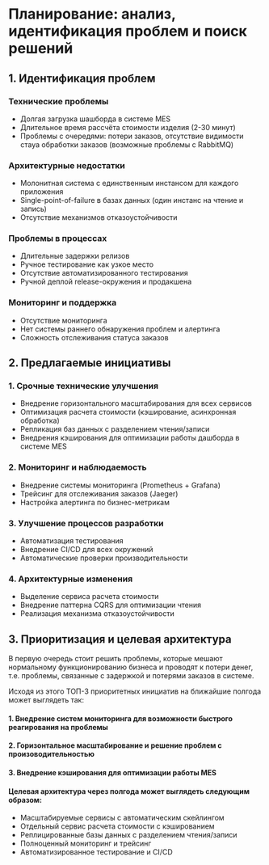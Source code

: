 # Планирование: анализ, идентификация проблем и поиск решений

## 1. Идентификация проблем

### Технические проблемы
* Долгая загрузка шашборда в системе MES
* Длительное время рассчёта стоимости изделия (2-30 минут)
* Проблемы с очередями: потери заказов, отсутствие видимости стауа обработки заказов (возможные проблемы с RabbitMQ)

### Архитектурные недостатки
* Молонитная система  с единственным инстансом для каждого приложения
* Single-point-of-failure в базах данных (один инстанс на чтение и запись)
* Отсутствие механизмов отказоустойчивости

### Проблемы в процессах
* Длительные задержки релизов
* Ручное тестирование как узкое место
* Отсутствие автоматизированного тестирования
* Ручной деплой release-окружения и продакшена

### Мониторинг и поддержка
* Отсутствие мониторинга
* Нет системы раннего обнаружения проблем и алертинга
* Сложность отслеживания статуса заказов


## 2. Предлагаемые инициативы
### 1. Срочные технические улучшения
* Внедрение горизонтального масштабирования для всех сервисов
* Оптимизация расчета стоимости (кэширование, асинхронная обработка)
* Репликация баз данных с разделением чтения/записи
* Внедрения кэширования для оптимизации работы дашборда в системе MES

### 2. Мониторинг и наблюдаемость
* Внедрение системы мониторинга (Prometheus + Grafana)
* Трейсинг для отслеживания заказов (Jaeger)
* Настройка алертинга по бизнес-метрикам

### 3. Улучшение процессов разработки
* Автоматизация тестирования
* Внедрение CI/CD для всех окружений
* Автоматические проверки производительности

### 4. Архитектурные изменения
* Выделение сервиса расчета стоимости
* Внедрение паттерна CQRS для оптимизации чтения
* Реализация механизма отказоустойчивости


## 3. Приоритизация и целевая архитектура

В первую очередь стоит решить проблемы, которые мешают нормальному функционированию бизнеса и проводят к потери денег, т.е. проблемы, связанные с задержкой и потерями заказов в системе. 

Исходя из этого ТОП-3 приоритетных инициатив на ближайшие полгода может выглядеть так: 

#### 1. Внедрение систем мониторинга для возможности быстрого реагирования на проблемы
#### 2. Горизонтальное масштабирование и решение проблем с произоводительностью
#### 3. Внедрение кэширования для оптимизации работы MES

#### Целевая архитектура через полгода может выглядеть следующим образом:
* Масштабируемые сервисы с автоматическим скейлингом
* Отдельный сервис расчета стоимости с кэшированием
* Реплицированные базы данных с разделением чтения/записи
* Полноценный мониторинг и трейсинг
* Автоматизированное тестирование и CI/CD


